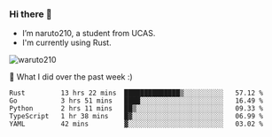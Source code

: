 ### Hi there 👋

- I’m naruto210, a student from UCAS.
- I'm currently using Rust.

<img src="https://komarev.com/ghpvc/?username=waruto210" alt="waruto210" />

🔭 What I did over the past week :)

<!--START_SECTION:waka-->
```text
Rust         13 hrs 22 mins  ██████████████▒░░░░░░░░░░   57.12 % 
Go           3 hrs 51 mins   ████░░░░░░░░░░░░░░░░░░░░░   16.49 % 
Python       2 hrs 11 mins   ██▒░░░░░░░░░░░░░░░░░░░░░░   09.33 % 
TypeScript   1 hr 38 mins    █▓░░░░░░░░░░░░░░░░░░░░░░░   06.99 % 
YAML         42 mins         ▓░░░░░░░░░░░░░░░░░░░░░░░░   03.02 % 
```
<!--END_SECTION:waka-->
